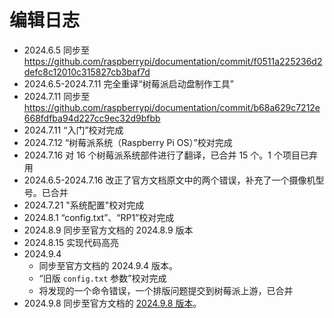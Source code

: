 # 编辑日志

- 2024.6.5 同步至 <https://github.com/raspberrypi/documentation/commit/f0511a225236d2defc8c12010c315827cb3baf7d>
- 2024.6.5-2024.7.11 完全重译“树莓派启动盘制作工具”
- 2024.7.11 同步至 <https://github.com/raspberrypi/documentation/commit/b68a629c7212e668fdfba94d227cc9ec32d9bfbb>
- 2024.7.11 “入门”校对完成
- 2024.7.12 “树莓派系统（Raspberry Pi OS）”校对完成
- 2024.7.16 对 16 个树莓派系统部件进行了翻译，已合并 15 个。1 个项目已弃用
- 2024.6.5-2024.7.16 改正了官方文档原文中的两个错误，补充了一个摄像机型号。已合并
- 2024.7.21 "系统配置"校对完成
- 2024.8.1 “config.txt”、“RP1”校对完成
- 2024.8.9 同步至官方文档的 2024.8.9 版本
- 2024.8.15 实现代码高亮
- 2024.9.4 
  - 同步至官方文档的 2024.9.4 版本。
  - “旧版 `config.txt` 参数”校对完成
  - 将发现的一个命令错误，一个排版问题提交到树莓派上游，已合并
- 2024.9.8 同步至官方文档的 [2024.9.8 版本](https://github.com/raspberrypi/documentation/commit/1b7709fea907aed7af8950f936ccfd1b82a29edd)。 



